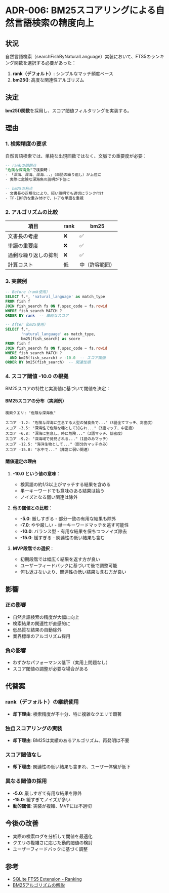 # ADR-006: BM25スコアリングによる自然言語検索の精度向上

## 状況

自然言語検索（searchFishByNaturalLanguage）実装において、FTS5のランキング関数を選択する必要があった：

1. **rank（デフォルト）**: シンプルなマッチ頻度ベース
2. **bm25()**: 高度な関連性アルゴリズム

## 決定

**bm25()関数**を採用し、スコア閾値フィルタリングを実装する。

## 理由

### 1. 検索精度の要求

自然言語検索では、単純な出現回数ではなく、文脈での重要度が必要：

```sql
-- rankの問題点
"危険な深海魚"で検索時：
- 「深海、深海、深海...」（単語の繰り返し）が上位に
- 実際に危険な深海魚の説明が下位に

-- bm25の利点
- 文書長の正規化により、短い説明でも適切にランク付け
- TF-IDF的な重み付けで、レアな単語を重視
```

### 2. アルゴリズムの比較

| 項目 | rank | bm25 |
|------|------|------|
| 文書長の考慮 | ❌ | ✅ |
| 単語の重要度 | ❌ | ✅ |
| 過剰な繰り返しの抑制 | ❌ | ✅ |
| 計算コスト | 低 | 中（許容範囲） |

### 3. 実装例

```sql
-- Before（rank使用）
SELECT f.*, 'natural_language' as match_type
FROM fish f
JOIN fish_search fs ON f.spec_code = fs.rowid
WHERE fish_search MATCH ?
ORDER BY rank  -- 単純なスコア

-- After（bm25使用）
SELECT f.*, 
       'natural_language' as match_type,
       bm25(fish_search) as score
FROM fish f
JOIN fish_search fs ON f.spec_code = fs.rowid
WHERE fish_search MATCH ?
  AND bm25(fish_search) > -10.0  -- スコア閾値
ORDER BY bm25(fish_search)  -- 関連性順
```

### 4. スコア閾値 -10.0 の根拠

BM25スコアの特性と実測値に基づいて閾値を決定：

#### BM25スコアの分布（実測例）
```
検索クエリ: "危険な深海魚"

スコア -1.2: "危険な深海に生息する大型の捕食魚で..."（3語全てマッチ、高密度）
スコア -3.5: "深海性で危険な種として知られ..."（3語マッチ、中密度）
スコア -6.8: "深海に生息し、時に危険..."（3語マッチ、低密度）
スコア -9.2: "深海域で発見される..."（1語のみマッチ）
スコア -12.5: "海洋生物として..."（部分的マッチのみ）
スコア -15.8: "水中で..."（非常に弱い関連）
```

#### 閾値選定の理由

1. **-10.0 という値の意味**：
   - 検索語の約1/3以上がマッチする結果を含める
   - 単一キーワードでも意味のある結果は拾う
   - ノイズとなる弱い関連は除外

2. **他の閾値との比較**：
   - **-5.0**: 厳しすぎる - 部分一致の有用な結果も除外
   - **-7.0**: やや厳しい - 単一キーワードマッチを逃す可能性
   - **-10.0**: バランス型 - 有用な結果を保ちつつノイズ除去
   - **-15.0**: 緩すぎる - 関連性の低い結果も含む

3. **MVP段階での選択**：
   - 初期段階では幅広く結果を返す方が良い
   - ユーザーフィードバックに基づいて後で調整可能
   - 何も返さないより、関連性の低い結果も含む方が良い

## 影響

### 正の影響
- 自然言語検索の精度が大幅に向上
- 検索結果の関連性が直感的に
- 低品質な結果の自動除外
- 業界標準のアルゴリズム採用

### 負の影響
- わずかなパフォーマンス低下（実用上問題なし）
- スコア閾値の調整が必要な場合がある

## 代替案

### rank（デフォルト）の継続使用
- **却下理由**: 検索精度が不十分、特に複雑なクエリで顕著

### 独自スコアリングの実装
- **却下理由**: BM25は実績のあるアルゴリズム、再発明は不要

### スコア閾値なし
- **却下理由**: 関連性の低い結果も含まれ、ユーザー体験が低下

### 異なる閾値の採用
- **-5.0**: 厳しすぎて有用な結果を除外
- **-15.0**: 緩すぎてノイズが多い
- **動的閾値**: 実装が複雑、MVPには不適切

## 今後の改善

- 実際の検索ログを分析して閾値を最適化
- クエリの複雑さに応じた動的閾値の検討
- ユーザーフィードバックに基づく調整

## 参考

- [SQLite FTS5 Extension - Ranking](https://www.sqlite.org/fts5.html#the_bm25_function)
- [BM25アルゴリズムの解説](https://en.wikipedia.org/wiki/Okapi_BM25)